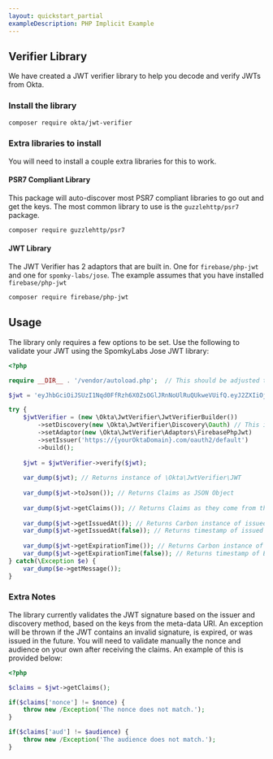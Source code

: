 ```yaml
---
layout: quickstart_partial
exampleDescription: PHP Implicit Example
---
```


## Verifier Library
We have created a JWT verifier library to help you decode and verify JWTs from Okta.

### Install the library

```bash
composer require okta/jwt-verifier
```

### Extra libraries to install
You will need to install a couple extra libraries for this to work.  

#### PSR7 Compliant Library
This package will auto-discover most PSR7 compliant libraries to go out and get the keys. The most common library to 
use is the `guzzlehttp/psr7` package.

```bash
composer require guzzlehttp/psr7
```

#### JWT Library
The JWT Verifier has 2 adaptors that are built in. One for `firebase/php-jwt` and one for `spomky-labs/jose`. The 
example assumes that you have installed `firebase/php-jwt`

```bash
composer require firebase/php-jwt
```


## Usage
The library only requires a few options to be set. Use the following to validate your 
JWT using the SpomkyLabs Jose JWT library:
```php
<?php

require __DIR__ . '/vendor/autoload.php';  // This should be adjusted to be the autoload file from your vendor folder.

$jwt = 'eyJhbGciOiJSUzI1Nqd0FfRzh6X0ZsOGlJRnNoUlRuQUkweVUifQ.eyJ2ZXIiOjEsiOiJwaHBAb2t0YS5jb20ifQ.ZGrn4fvIoCq0QdSyA';

try {
    $jwtVerifier = (new \Okta\JwtVerifier\JwtVerifierBuilder())
        ->setDiscovery(new \Okta\JwtVerifier\Discovery\Oauth) // This is not needed if using OAuth 2.0.  The other option is OIDC
        ->setAdaptor(new \Okta\JwtVerifier\Adaptors\FirebasePhpJwt)
        ->setIssuer('https://{yourOktaDomain}.com/oauth2/default')
        ->build();
    
    $jwt = $jwtVerifier->verify($jwt);
    
    var_dump($jwt); // Returns instance of \Okta\JwtVerifier\JWT
    
    var_dump($jwt->toJson()); // Returns Claims as JSON Object
    
    var_dump($jwt->getClaims()); // Returns Claims as they come from the JWT Package used
    
    var_dump($jwt->getIssuedAt()); // Returns Carbon instance of issued at time
    var_dump($jwt->getIssuedAt(false)); // Returns timestamp of issued at time
    
    var_dump($jwt->getExpirationTime()); // Returns Carbon instance of Expiration Time
    var_dump($jwt->getExpirationTime(false)); // Returns timestamp of Expiration Time
} catch(\Exception $e) {
    var_dump($e->getMessage());
}
```

### Extra Notes
The library currently validates the JWT signature based on the issuer and discovery method, based on the keys from the meta-data URI. An exception will be thrown if the JWT contains an invalid signature, is expired, or was issued in the future. You will need to validate manually the nonce and audience on your own after receiving the claims. An example of this is provided below:

```php
<?php

$claims = $jwt->getClaims();

if($claims['nonce'] != $nonce) {
    throw new /Exception('The nonce does not match.');
}

if($claims['aud'] != $audience) {
    throw new /Exception('The audience does not match.');
}
```
